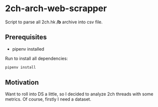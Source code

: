 # 2ch-arch-web-scrapper
Script to parse all 2ch.hk **/b** archive into csv file.

## Prerequisites
* pipenv installed

Run to install all dependencies:
```sh
pipenv install
```

## Motivation
Want to roll into DS a little, so I decided to analyze 2ch threads with some metrics. Of course, firstly I need a dataset.